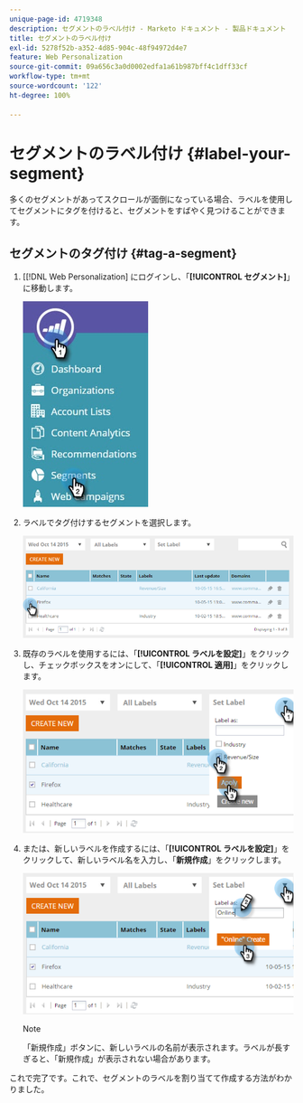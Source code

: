 ```yaml
---
unique-page-id: 4719348
description: セグメントのラベル付け - Marketo ドキュメント - 製品ドキュメント
title: セグメントのラベル付け
exl-id: 5278f52b-a352-4d85-904c-48f94972d4e7
feature: Web Personalization
source-git-commit: 09a656c3a0d0002edfa1a61b987bff4c1dff33cf
workflow-type: tm+mt
source-wordcount: '122'
ht-degree: 100%

---
```


# セグメントのラベル付け {#label-your-segment}

多くのセグメントがあってスクロールが面倒になっている場合、ラベルを使用してセグメントにタグを付けると、セグメントをすばやく見つけることができます。

## セグメントのタグ付け {#tag-a-segment}

1. [[!DNL Web Personalization] にログインし、「**[!UICONTROL セグメント]**」に移動します。

   ![](assets/new-dropdown-segments-hand.jpg)

1. ラベルでタグ付けするセグメントを選択します。

   ![](assets/image2015-10-14-15-3a26-3a28.png)

1. 既存のラベルを使用するには、「**[!UICONTROL ラベルを設定]**」をクリックし、チェックボックスをオンにして、「**[!UICONTROL 適用]**」をクリックします。

   ![](assets/image2015-10-14-15-3a34-3a42.png)

1. または、新しいラベルを作成するには、「**[!UICONTROL ラベルを設定]**」をクリックして、新しいラベル名を入力し、「**新規作成**」をクリックします。

   ![](assets/image2015-10-14-15-3a38-3a30.png)

   >[!NOTE]
   >
   >「新規作成」ボタンに、新しいラベルの名前が表示されます。ラベルが長すぎると、「新規作成」が表示されない場合があります。

これで完了です。これで、セグメントのラベルを割り当てて作成する方法がわかりました。
